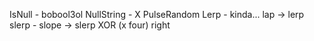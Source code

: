 IsNull - 
bobool3ol
NullString - X
PulseRandom
Lerp - kinda... lap -> lerp
slerp - slope -> slerp
XOR (x four)
right